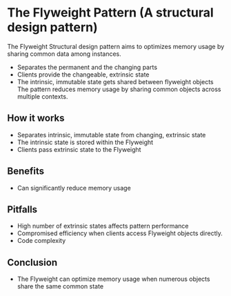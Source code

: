 # The Flyweight Pattern (A structural design pattern)
The Flyweight Structural design pattern aims to optimizes memory usage by sharing common data among instances.
* Separates the permanent and the changing parts
* Clients provide the changeable, extrinsic state
* The intrinsic, immutable state gets shared between flyweight objects
The pattern reduces memory usage by sharing common objects across multiple contexts.

## How it works
* Separates intrinsic, immutable state from changing, extrinsic state
* The intrinsic state is stored within the Flyweight    
* Clients pass extrinsic state to the Flyweight

## Benefits
* Can significantly reduce memory usage


## Pitfalls
* High number of extrinsic states affects pattern performance
* Compromised efficiency when clients access Flyweight objects directly.
* Code complexity


## Conclusion
* The Flyweight can optimize memory usage when numerous objects share the same common state



